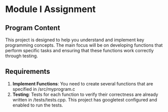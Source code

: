 # Module I Assignment

## Program Content
This project is designed to help you understand and implement key programming concepts. The main focus will be on developing functions that perform specific tasks and ensuring that these functions work correctly through testing.

## Requirements
1. **Implement Functions**: You need to create several functions that are specified in /src/myprogram.c
2. **Testing**: Tests for each function to verify their correctness are already written in /tests/tests.cpp. This project has googletest configured and enabled to run the tests.
